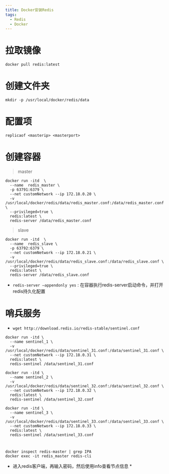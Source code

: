 ```yaml
---
title: Docker安装Redis
tags:
  - Redis
  - Docker
---
```


# 拉取镜像
~~~shell
docker pull redis:latest
~~~

# 创建文件夹
~~~shell
mkdir -p /usr/local/docker/redis/data
~~~

# 配置项
~~~
replicaof <masterip> <masterport>
~~~

# 创建容器
> master
~~~shell
docker run -itd  \
  --name  redis_master \
  -p 63791:6379 \
  --net customNetwork --ip 172.18.0.20 \
  -v /usr/local/docker/redis/data/redis_master.conf:/data/redis_master.conf \
  --privileged=true \
  redis:latest \
  redis-server /data/redis_master.conf
~~~
> slave
~~~shell
docker run -itd  \
  --name  redis_slave \
  -p 63792:6379 \
  --net customNetwork --ip 172.18.0.21 \
  -v /usr/local/docker/redis/data/redis_slave.conf:/data/redis_slave.conf \
  --privileged=true \
  redis:latest \
  redis-server /data/redis_slave.conf
~~~
* `redis-server –appendonly yes` : 在容器执行redis-server启动命令，并打开redis持久化配置

# 哨兵服务
* `wget http://download.redis.io/redis-stable/sentinel.conf`
~~~shell
docker run -itd \
  --name sentinel_1 \
  -v /usr/local/docker/redis/data/sentinel_31.conf:/data/sentinel_31.conf \
  --net customNetwork --ip 172.18.0.31 \
  redis:latest \
  redis-sentinel /data/sentinel_31.conf
~~~
~~~shell
docker run -itd \
  --name sentinel_2 \
  -v /usr/local/docker/redis/data/sentinel_32.conf:/data/sentinel_32.conf \
  --net customNetwork --ip 172.18.0.32 \
  redis:latest \
  redis-sentinel /data/sentinel_32.conf
~~~
~~~shell
docker run -itd \
  --name sentinel_3 \
  -v /usr/local/docker/redis/data/sentinel_33.conf:/data/sentinel_33.conf \
  --net customNetwork --ip 172.18.0.33 \
  redis:latest \
  redis-sentinel /data/sentinel_33.conf
~~~

# 
~~~shell
docker inspect redis-master | grep IPA
docker exec -it redis_master redis-cli
~~~
* 进入redis客户端，再输入密码，然后使用info查看节点信息
    * 